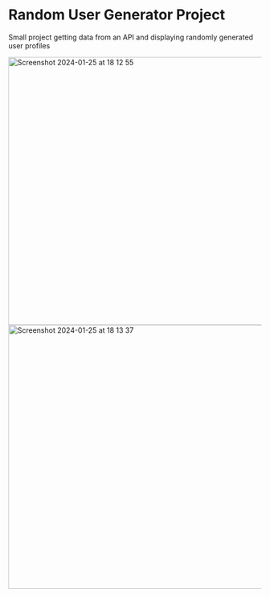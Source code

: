 # Random User Generator Project

Small project getting data from an API and displaying randomly generated user profiles

<img width="532" alt="Screenshot 2024-01-25 at 18 12 55" src="https://github.com/leon-bw/User-Generator-Project/assets/63013100/d7476e06-cfb1-439f-bdae-3a68b0986f2d">


<img width="524" alt="Screenshot 2024-01-25 at 18 13 37" src="https://github.com/leon-bw/User-Generator-Project/assets/63013100/6aeeb56b-d96c-4d26-99cd-7075ff236f27">
